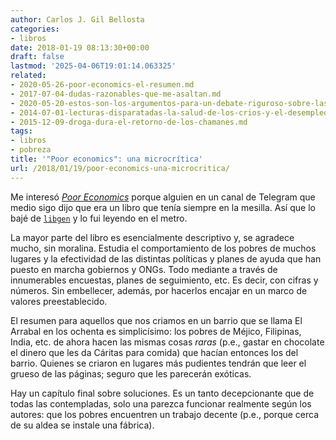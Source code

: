 ```yaml
---
author: Carlos J. Gil Bellosta
categories:
- libros
date: 2018-01-19 08:13:30+00:00
draft: false
lastmod: '2025-04-06T19:01:14.063325'
related:
- 2020-05-26-poor-economics-el-resumen.md
- 2017-07-04-dudas-razonables-que-me-asaltan.md
- 2020-05-20-estos-son-los-argumentos-para-un-debate-riguroso-sobre-las-transferencias-de-renta.md
- 2014-07-01-lecturas-disparatadas-la-salud-de-los-crios-y-el-desempleo.md
- 2015-12-09-droga-dura-el-retorno-de-los-chamanes.md
tags:
- libros
- pobreza
title: '"Poor economics": una microcrítica'
url: /2018/01/19/poor-economics-una-microcritica/
---
```


Me interesó [_Poor Economics_](https://www.pooreconomics.com/) porque alguien en un canal de Telegram que medio sigo dijo que era un libro que tenía siempre en la mesilla. Así que lo bajé de [`libgen`](https://en.wikipedia.org/wiki/Library_Genesis) y lo fui leyendo en el metro.

La mayor parte del libro es esencialmente descriptivo y, se agradece mucho, sin moralina. Estudia el comportamiento de los pobres de muchos lugares y la efectividad de las distintas políticas y planes de ayuda que han puesto en marcha gobiernos y ONGs. Todo mediante a través de innumerables encuestas, planes de seguimiento, etc. Es decir, con cifras y números. Sin embellecer, además, por hacerlos encajar en un marco de valores preestablecido.

El resumen para aquellos que nos criamos en un barrio que se llama El Arrabal en los ochenta es simplicísimo: los pobres de Méjico, Filipinas, India, etc. de ahora hacen las mismas cosas _raras_ (p.e., gastar en chocolate el dinero que les da Cáritas para comida) que hacían entonces los del barrio. Quienes se criaron en lugares más pudientes tendrán que leer el grueso de las páginas; seguro que les parecerán exóticas.

Hay un capítulo final sobre soluciones. Es un tanto decepcionante que de todas las contempladas, solo una parezca funcionar realmente según los autores: que los pobres encuentren un trabajo decente (p.e., porque cerca de su aldea se instale una fábrica).